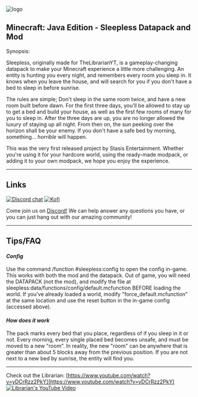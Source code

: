 ![logo](https://cdn.discordapp.com/attachments/1269785743308488747/1320210481662918656/banner.png?ex=6768c553&is=676773d3&hm=7618a064e9afcafbb49e2a3b82d8d615ad06720ef7b458e23230a927c055808d&)

## **Minecraft: Java Edition - Sleepless Datapack and Mod**

Synopsis:

Sleepless, originally made for TheLibrarianYT, is a gameplay-changing datapack to make your Minecraft experience a little more challenging.
An entity is hunting you every night, and remembers every room you sleep in. It knows when you leave the house, and will search for you if you don't have a bed to sleep in before sunrise.

The rules are simple; Don't sleep in the same room twice, and have a new room built before dawn. For the first three days, you'll be allowed to stay up to get a bed and build your house, as well as the first few rooms of many for you to sleep in. After the three days are up, you are no longer allowed the luxury of staying up all night. From then on, the sun peeking over the horizon shall be your enemy. If you don't have a safe bed by morning, something... _horrible_ will happen.

This was the very first released project by Stasis Entertainment. Whether you're using it for your hardcore world, using the ready-made modpack, or adding it to your own modpack, we hope you enjoy the experience. 

---

## **Links**
[![Discord chat](https://img.shields.io/badge/chat%20on-discord-7289DA?logo=discord&logoColor=white)](https://discord.gg/fjbaCM4BZY)
[![Kofi](https://img.shields.io/badge/donate%20to-kofi-ee8877?logo=kofi&logoColor=white)](https://ko-fi.com/stasis_entertainment)

Come join us on [Discord!](https://discord.gg/fjbaCM4BZY)
We can help answer any questions you have, or you can just hang out with our amazing community!

---

## **Tips/FAQ**

#### *Config*
Use the command /function #sleepless:config to open the config in-game. This works with both the mod and the datapack.
Out of game, you will need the DATAPACK (not the mod), and modify the file at sleepless:data/functions/config/default.mcfunction BEFORE loading the world. If you've already loaded a world, modify "force_default.mcfunction" at the same location and use the reset button in the in-game config (accessed above).

#### *How does it work*
The pack marks every bed that you place, regardless of if you sleep in it or not. Every morning, every single placed bed becomes unsafe, and must be moved to a new "room".
In reality, the new "room" can be anywhere that is greater than about 5 blocks away from the previous position.
If you are not next to a new bed by sunrise, the entity will find you.

---

Check out the Librarian: [https://www.youtube.com/watch?v=yDCrRzz2PkY](https://www.youtube.com/watch?v=yDCrRzz2PkY)
[![Librarian's YouTube Video](https://cdn.discordapp.com/attachments/1269786204396851241/1320254223400566794/image.png?ex=6768ee0f&is=67679c8f&hm=bd6a63341773b5a80aae9a4fde268ca8704d4103733bb4d18e5d9599577f47af&)](https://www.youtube.com/watch?v=yDCrRzz2PkY)